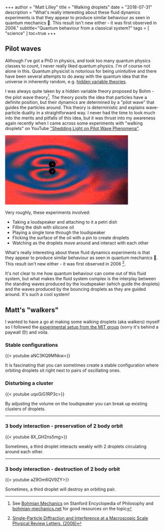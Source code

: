 +++
author = "Matt Lilley"
title = "Walking droplets"
date = "2018-07-31"
description = "What's really interesting about these fluid dynamics experiments is that they appear to produce similar behaviour as seen in quantum mechanics 🤯. This result isn't new either - it was first observed in 2006."
subtitle="Quantum behaviour from a classical system?"
tags = [
    "science"
]
toc=true
+++

## Pilot waves

Although I've got a PhD in physics, and took too many quantum physics classes to count, I never really liked quantum physics. I'm of course not alone in this. Quantum physicist is notorious for being unintuitive and there have been several attempts to do away with the quantum idea that the universe in inherently random, e.g. [hidden variable theories](https://en.wikipedia.org/wiki/Hidden-variable_theory).

I was always quite taken by a hidden variable theory proposed by Bohm - the pilot wave theory[^1]. The theory posits the idea that particles have a definite position, but their dynamics are determined by a "pilot wave" that guides the particles around. This theory is deterministic and explains wave-particle duality in a straightforward way. I never had the time to look much into the merits and pitfalls of this idea, but it was thrust into my awareness again recently when I came across some experiments with "walking droplets" on YouTube ["Shedding Light on Pilot Wave Phenomena"](https://youtu.be/Hopd-gKB1Xc).

![Walking droplet animation](walkers.gif "Oil droplet being guided around by surface waves")

Very roughly, these experiments involved:
- Taking a loudspeaker and attaching to it a petri dish
- Filling the dish with silicone oil
- Playing a single tone through the loudspeaker
- Flicking the surface of the oil with a pin to create droplets
- Watching as the droplets move around and interact with each other

What's really interesting about these fluid dynamics experiments is that they appear to produce similar behaviour as seen in quantum mechanics 🤯. This result isn't new either - it was first observed in 2006 [^2]. 

It's not clear to me how quantum behaviour can come out of this fluid system, but what makes the fluid system complex is the interplay between the standing waves produced by the loudspeaker (which guide the droplets) and the waves produced by the bouncing droplets as they are guided around. It's such a cool system!

## Matt's "walkers"

I wanted to have a go at making some walking droplets (aka walkers) myself so I followed the [experimental setup from the MIT group](https://link.springer.com/article/10) (sorry it's behind a paywall 😞) and voila.

### Stable configurations

{{< youtube aNC3KQ9MNkw>}}

It is fascinating that you can sometimes create a stable configuration where orbiting droplets sit right next to pairs of oscillating ones.

### Disturbing a cluster

{{< youtube uqxGiG1RP3c>}}

By adjusting the volume on the loudspeaker you can break up existing clusters of droplets.

---

### 3 body interaction  - preservation of 2 body orbit

{{< youtube 8X_GH2ns5mg>}}

Sometimes, a third droplet interacts weakly with 2 droplets circulating around each other.

---

### 3 body interaction  - destruction of 2 body orbit

{{< youtube aZ9Om6QV9ZY>}}

Sometimes, a third droplet will destroy an orbiting pair.

[^1]: See [Bohmian Mechanics](https://plato.stanford.edu/entries/qm-bohm/) on 
Stanford Encyclopedia of Philosophy and [bohmian-mechanics.net](https://bohmian-mechanics.net/) for good resources on the topic
[^2]: [Single-Particle Diffraction and Interference at a Macroscopic Scale Physical Review Letters, (2006)](https://journals.aps.org/prl/abstract/10.1103/PhysRevLett.97.154101)